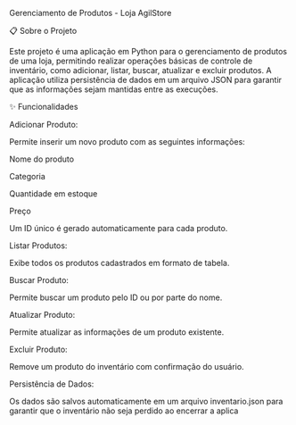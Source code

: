 Gerenciamento de Produtos - Loja AgilStore

📋 Sobre o Projeto

Este projeto é uma aplicação em Python para o gerenciamento de produtos de uma loja, permitindo realizar operações básicas de controle de inventário, como adicionar, listar, buscar, atualizar e excluir produtos. A aplicação utiliza persistência de dados em um arquivo JSON para garantir que as informações sejam mantidas entre as execuções.

✨ Funcionalidades

Adicionar Produto:

Permite inserir um novo produto com as seguintes informações:

Nome do produto

Categoria

Quantidade em estoque

Preço

Um ID único é gerado automaticamente para cada produto.

Listar Produtos:

Exibe todos os produtos cadastrados em formato de tabela.

Buscar Produto:

Permite buscar um produto pelo ID ou por parte do nome.

Atualizar Produto:

Permite atualizar as informações de um produto existente.

Excluir Produto:

Remove um produto do inventário com confirmação do usuário.

Persistência de Dados:

Os dados são salvos automaticamente em um arquivo inventario.json para garantir que o inventário não seja perdido ao encerrar a aplica